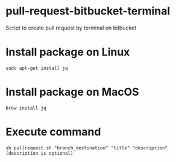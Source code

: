 # pull-request-bitbucket-terminal
Script to create pull request by terminal on bitbucket

# Install package on Linux
```
sudo apt-get install jq
```

# Install package on MacOS
```
brew install jq
```

# Execute command
```
sh pullrequest.sh "branch_destination" "title" "descriprion" (description is optional)
```
